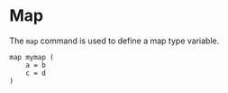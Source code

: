 # Map #

The `map` command is used to define a map type variable.

    map mymap (
        a = b
        c = d
    )